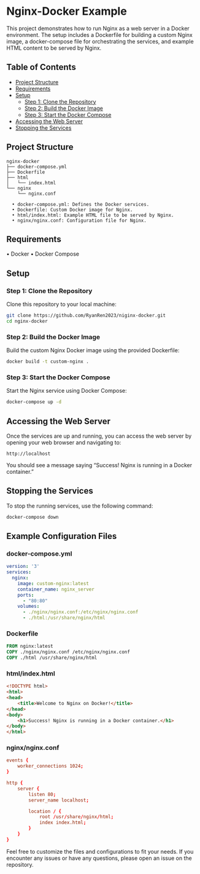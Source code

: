 
# Nginx-Docker Example

This project demonstrates how to run Nginx as a web server in a Docker environment. The setup includes a Dockerfile for building a custom Nginx image, a docker-compose file for orchestrating the services, and example HTML content to be served by Nginx.

## Table of Contents

- [Project Structure](#project-structure)
- [Requirements](#requirements)
- [Setup](#setup)
  - [Step 1: Clone the Repository](#step-1-clone-the-repository)
  - [Step 2: Build the Docker Image](#step-2-build-the-docker-image)
  - [Step 3: Start the Docker Compose](#step-3-start-the-docker-compose)
- [Accessing the Web Server](#accessing-the-web-server)
- [Stopping the Services](#stopping-the-services)

## Project Structure

```plaintext
nginx-docker
├── docker-compose.yml
├── Dockerfile
├── html
│   └── index.html
└── nginx
    └── nginx.conf

  • docker-compose.yml: Defines the Docker services.
  • Dockerfile: Custom Docker image for Nginx.
  • html/index.html: Example HTML file to be served by Nginx.
  • nginx/nginx.conf: Configuration file for Nginx.
```

## Requirements

  • Docker
  • Docker Compose

## Setup

### Step 1: Clone the Repository

Clone this repository to your local machine:

```sh
git clone https://github.com/RyanRen2023/niginx-docker.git
cd nginx-docker
```

### Step 2: Build the Docker Image

Build the custom Nginx Docker image using the provided Dockerfile:

```sh
docker build -t custom-nginx .
```

### Step 3: Start the Docker Compose

Start the Nginx service using Docker Compose:

```sh
docker-compose up -d
```

## Accessing the Web Server

Once the services are up and running, you can access the web server by opening your web browser and navigating to:

```plaintext
http://localhost
```

You should see a message saying “Success! Nginx is running in a Docker container.”

## Stopping the Services

To stop the running services, use the following command:

```sh
docker-compose down
```

## Example Configuration Files

### docker-compose.yml

```yaml
version: '3'
services:
  nginx:
    image: custom-nginx:latest
    container_name: nginx_server
    ports:
      - "80:80"
    volumes:
      - ./nginx/nginx.conf:/etc/nginx/nginx.conf
      - ./html:/usr/share/nginx/html
```

### Dockerfile

```Dockerfile
FROM nginx:latest
COPY ./nginx/nginx.conf /etc/nginx/nginx.conf
COPY ./html /usr/share/nginx/html
```

### html/index.html

```html
<!DOCTYPE html>
<html>
<head>
    <title>Welcome to Nginx on Docker!</title>
</head>
<body>
    <h1>Success! Nginx is running in a Docker container.</h1>
</body>
</html>
```

### nginx/nginx.conf

```conf
events {
    worker_connections 1024;
}

http {
    server {
        listen 80;
        server_name localhost;

        location / {
            root /usr/share/nginx/html;
            index index.html;
        }
    }
}
```

Feel free to customize the files and configurations to fit your needs. If you encounter any issues or have any questions, please open an issue on the repository.
